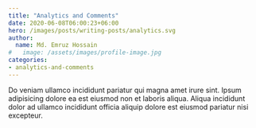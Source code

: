 ```yaml
---
title: "Analytics and Comments"
date: 2020-06-08T06:00:23+06:00
hero: /images/posts/writing-posts/analytics.svg
author:
  name: Md. Emruz Hossain
#   image: /assets/images/profile-image.jpg
categories:
- analytics-and-comments
---
```


Do veniam ullamco incididunt pariatur qui magna amet irure sint. Ipsum adipisicing dolore ea est eiusmod non et laboris aliqua. Aliqua incididunt dolor ad ullamco incididunt officia aliquip dolore est eiusmod pariatur nisi excepteur.
